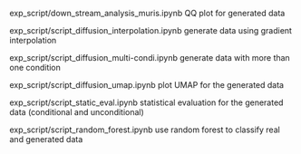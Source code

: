 exp_script/down_stream_analysis_muris.ipynb
QQ plot for generated data

exp_script/script_diffusion_interpolation.ipynb
generate data using gradient interpolation

exp_script/script_diffusion_multi-condi.ipynb
generate data with more than one condition

exp_script/script_diffusion_umap.ipynb
plot UMAP for the generated data

exp_script/script_static_eval.ipynb
statistical evaluation for the generated data (conditional and unconditional)

exp_script/script_random_forest.ipynb
use random forest to classify real and generated data
